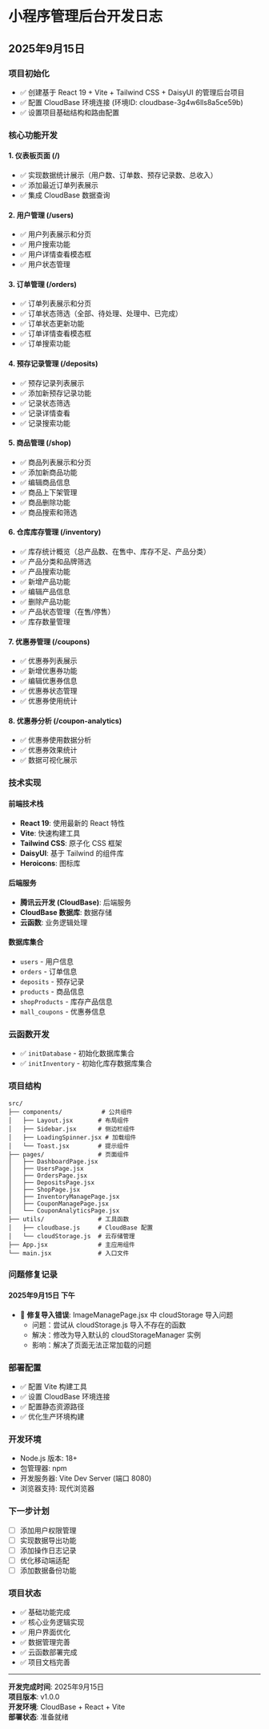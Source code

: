 # 小程序管理后台开发日志

## 2025年9月15日

### 项目初始化
- ✅ 创建基于 React 19 + Vite + Tailwind CSS + DaisyUI 的管理后台项目
- ✅ 配置 CloudBase 环境连接 (环境ID: cloudbase-3g4w6lls8a5ce59b)
- ✅ 设置项目基础结构和路由配置

### 核心功能开发

#### 1. 仪表板页面 (/)
- ✅ 实现数据统计展示（用户数、订单数、预存记录数、总收入）
- ✅ 添加最近订单列表展示
- ✅ 集成 CloudBase 数据查询

#### 2. 用户管理 (/users)
- ✅ 用户列表展示和分页
- ✅ 用户搜索功能
- ✅ 用户详情查看模态框
- ✅ 用户状态管理

#### 3. 订单管理 (/orders)
- ✅ 订单列表展示和分页
- ✅ 订单状态筛选（全部、待处理、处理中、已完成）
- ✅ 订单状态更新功能
- ✅ 订单详情查看模态框
- ✅ 订单搜索功能

#### 4. 预存记录管理 (/deposits)
- ✅ 预存记录列表展示
- ✅ 添加新预存记录功能
- ✅ 记录状态筛选
- ✅ 记录详情查看
- ✅ 记录搜索功能

#### 5. 商品管理 (/shop)
- ✅ 商品列表展示和分页
- ✅ 添加新商品功能
- ✅ 编辑商品信息
- ✅ 商品上下架管理
- ✅ 商品删除功能
- ✅ 商品搜索和筛选

#### 6. 仓库库存管理 (/inventory)
- ✅ 库存统计概览（总产品数、在售中、库存不足、产品分类）
- ✅ 产品分类和品牌筛选
- ✅ 产品搜索功能
- ✅ 新增产品功能
- ✅ 编辑产品信息
- ✅ 删除产品功能
- ✅ 产品状态管理（在售/停售）
- ✅ 库存数量管理

#### 7. 优惠券管理 (/coupons)
- ✅ 优惠券列表展示
- ✅ 新增优惠券功能
- ✅ 编辑优惠券信息
- ✅ 优惠券状态管理
- ✅ 优惠券使用统计

#### 8. 优惠券分析 (/coupon-analytics)
- ✅ 优惠券使用数据分析
- ✅ 优惠券效果统计
- ✅ 数据可视化展示

### 技术实现

#### 前端技术栈
- **React 19**: 使用最新的 React 特性
- **Vite**: 快速构建工具
- **Tailwind CSS**: 原子化 CSS 框架
- **DaisyUI**: 基于 Tailwind 的组件库
- **Heroicons**: 图标库

#### 后端服务
- **腾讯云开发 (CloudBase)**: 后端服务
- **CloudBase 数据库**: 数据存储
- **云函数**: 业务逻辑处理

#### 数据库集合
- `users` - 用户信息
- `orders` - 订单信息
- `deposits` - 预存记录
- `products` - 商品信息
- `shopProducts` - 库存产品信息
- `mall_coupons` - 优惠券信息

### 云函数开发
- ✅ `initDatabase` - 初始化数据库集合
- ✅ `initInventory` - 初始化库存数据库集合

### 项目结构
```
src/
├── components/           # 公共组件
│   ├── Layout.jsx       # 布局组件
│   ├── Sidebar.jsx      # 侧边栏组件
│   ├── LoadingSpinner.jsx # 加载组件
│   └── Toast.jsx        # 提示组件
├── pages/               # 页面组件
│   ├── DashboardPage.jsx
│   ├── UsersPage.jsx
│   ├── OrdersPage.jsx
│   ├── DepositsPage.jsx
│   ├── ShopPage.jsx
│   ├── InventoryManagePage.jsx
│   ├── CouponManagePage.jsx
│   └── CouponAnalyticsPage.jsx
├── utils/               # 工具函数
│   ├── cloudbase.js     # CloudBase 配置
│   └── cloudStorage.js  # 云存储管理
├── App.jsx              # 主应用组件
└── main.jsx             # 入口文件
```

### 问题修复记录

#### 2025年9月15日 下午
- 🐛 **修复导入错误**: ImageManagePage.jsx 中 cloudStorage 导入问题
  - 问题：尝试从 cloudStorage.js 导入不存在的函数
  - 解决：修改为导入默认的 cloudStorageManager 实例
  - 影响：解决了页面无法正常加载的问题

### 部署配置
- ✅ 配置 Vite 构建工具
- ✅ 设置 CloudBase 环境连接
- ✅ 配置静态资源路径
- ✅ 优化生产环境构建

### 开发环境
- Node.js 版本: 18+
- 包管理器: npm
- 开发服务器: Vite Dev Server (端口 8080)
- 浏览器支持: 现代浏览器

### 下一步计划
- [ ] 添加用户权限管理
- [ ] 实现数据导出功能
- [ ] 添加操作日志记录
- [ ] 优化移动端适配
- [ ] 添加数据备份功能

### 项目状态
- ✅ 基础功能完成
- ✅ 核心业务逻辑实现
- ✅ 用户界面优化
- ✅ 数据管理完善
- ✅ 云函数部署完成
- ✅ 项目文档完善

---

**开发完成时间**: 2025年9月15日  
**项目版本**: v1.0.0  
**开发环境**: CloudBase + React + Vite  
**部署状态**: 准备就绪
